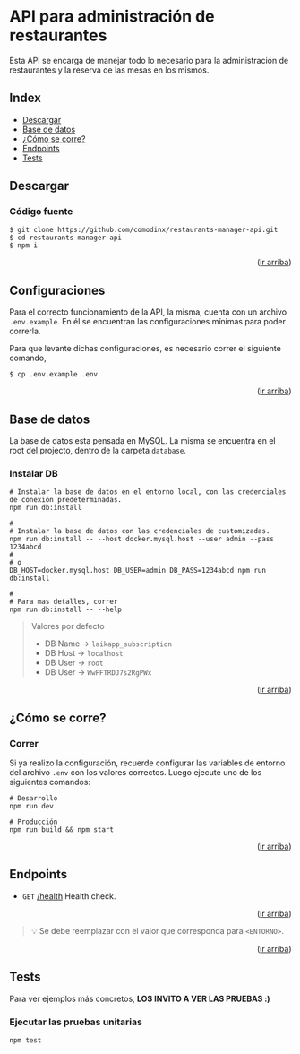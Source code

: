 <div id="top"></div>

# API para administración de restaurantes

Esta API se encarga de manejar todo lo necesario para la administración de restaurantes y la reserva de las mesas en los mismos.

## Index

* [Descargar][descargar]
* [Base de datos][base_de_datos]
* [¿Cómo se corre?][como_se_corre]
* [Endpoints][endpoints]
* [Tests][tests]


## Descargar

### Código fuente
```shell
$ git clone https://github.com/comodinx/restaurants-manager-api.git
$ cd restaurants-manager-api
$ npm i
```

<p align="right">(<a href="#top">ir arriba</a>)</p>


## Configuraciones

Para el correcto funcionamiento de la API, la misma, cuenta con un archivo `.env.example`. En él se encuentran las configuraciones mínimas para poder correrla.

Para que levante dichas configuraciones, es necesario correr el siguiente comando,
```shell
$ cp .env.example .env
```

<p align="right">(<a href="#top">ir arriba</a>)</p>


## Base de datos

La base de datos esta pensada en MySQL. La misma se encuentra en el root del projecto, dentro de la carpeta `database`.

### Instalar DB

```shell
# Instalar la base de datos en el entorno local, con las credenciales de conexión predeterminadas.
npm run db:install

#
# Instalar la base de datos con las credenciales de customizadas.
npm run db:install -- --host docker.mysql.host --user admin --pass 1234abcd
#
# o
DB_HOST=docker.mysql.host DB_USER=admin DB_PASS=1234abcd npm run db:install

#
# Para mas detalles, correr
npm run db:install -- --help
```

> Valores por defecto
>  - DB Name -> `laikapp_subscription`
>  - DB Host -> `localhost`
>  - DB User -> `root`
>  - DB User -> `WwFFTRDJ7s2RgPWx`

<p align="right">(<a href="#top">ir arriba</a>)</p>


## ¿Cómo se corre?

### Correr

Si ya realizo la configuración, recuerde configurar las variables de entorno del archivo `.env` con los valores correctos. Luego ejecute uno de los siguientes comandos:

```shell
# Desarrollo
npm run dev

# Producción
npm run build && npm start
```

<p align="right">(<a href="#top">ir arriba</a>)</p>


## Endpoints
* `GET` [/health](#get-health) Health check.

<p align="right">(<a href="#top">ir arriba</a>)</p>

>
> 💡 Se debe reemplazar con el valor que corresponda para `<ENTORNO>`.
>

<p align="right">(<a href="#top">ir arriba</a>)</p>


## Tests

Para ver ejemplos más concretos, **LOS INVITO A VER LAS PRUEBAS :)**

### Ejecutar las pruebas unitarias
```shell
npm test
```

<!-- deep links -->
[descargar]: #descargar
[base_de_datos]: #base-de-datos
[como_se_corre]: #como-se-corre
[endpoints]: #endpoints
[tests]: #tests
